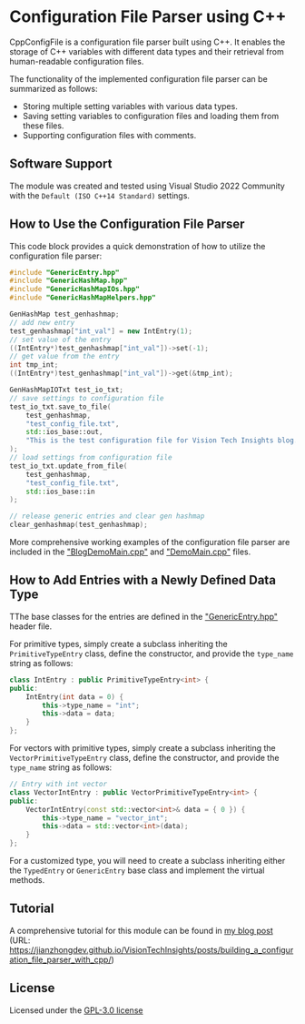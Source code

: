 # Configuration File Parser using C++

CppConfigFile is a configuration file parser built using C++. It enables the storage of C++ variables with different data types and their retrieval from human-readable configuration files.

The functionality of the implemented configuration file parser can be summarized as follows:

* Storing multiple setting variables with various data types.
* Saving setting variables to configuration files and loading them from these files.
* Supporting configuration files with comments.

## Software Support

The module was created and tested using Visual Studio 2022 Community with the `Default (ISO C++14 Standard)` settings.

## How to Use the Configuration File Parser

This code block provides a quick demonstration of how to utilize the configuration file parser:

``` C++
#include "GenericEntry.hpp"
#include "GenericHashMap.hpp"
#include "GenericHashMapIOs.hpp"
#include "GenericHashMapHelpers.hpp"

GenHashMap test_genhashmap;
// add new entry
test_genhashmap["int_val"] = new IntEntry(1);
// set value of the entry
((IntEntry*)test_genhashmap["int_val"])->set(-1);
// get value from the entry
int tmp_int;
((IntEntry*)test_genhashmap["int_val"])->get(&tmp_int);

GenHashMapIOTxt test_io_txt;
// save settings to configuration file
test_io_txt.save_to_file(
	test_genhashmap,
	"test_config_file.txt",
	std::ios_base::out,
	"This is the test configuration file for Vision Tech Insights blog."
);
// load settings from configuration file
test_io_txt.update_from_file(
	test_genhashmap,
	"test_config_file.txt",
	std::ios_base::in
);

// release generic entries and clear gen hashmap
clear_genhashmap(test_genhashmap);
```

More comprehensive working examples of the configuration file parser are included in the ["BlogDemoMain.cpp"](./CppConfigFile/ConfigFileModule/Tests/BlogDemoMain.cpp) and ["DemoMain.cpp"](./CppConfigFile/ConfigFileModule/Tests/DemoMain.cpp) files.


## How to Add Entries with a Newly Defined Data Type

TThe base classes for the entries are defined in the ["GenericEntry.hpp"](./CppConfigFile/ConfigFileModule/Headers/GenericEntry.hpp) header file.

For primitive types, simply create a subclass inheriting the `PrimitiveTypeEntry` class, define the constructor, and provide the `type_name` string as follows:

```C++
class IntEntry : public PrimitiveTypeEntry<int> {
public:
	IntEntry(int data = 0) {
		this->type_name = "int";
		this->data = data;
	}
};
```

For vectors with primitive types, simply create a subclass inheriting the `VectorPrimitiveTypeEntry` class, define the constructor, and provide the `type_name` string as follows:

```C++
// Entry with int vector
class VectorIntEntry : public VectorPrimitiveTypeEntry<int> {
public:
	VectorIntEntry(const std::vector<int>& data = { 0 }) {
		this->type_name = "vector_int";
		this->data = std::vector<int>(data);
	}
};
```

For a customized type, you will need to create a subclass inheriting either the `TypedEntry` or `GenericEntry` base class and implement the virtual methods.

## Tutorial

A comprehensive tutorial for this module can be found in [my blog post](https://jianzhongdev.github.io/VisionTechInsights/posts/building_a_configuration_file_parser_with_cpp/) (URL: https://jianzhongdev.github.io/VisionTechInsights/posts/building_a_configuration_file_parser_with_cpp/)

## License

Licensed under the [GPL-3.0 license](./LICENSE)



